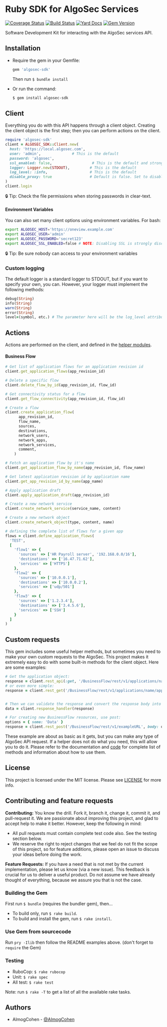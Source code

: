 # Ruby SDK for AlgoSec Services

[![Coverage Status](https://coveralls.io/repos/github/algosec/algosec-ruby/badge.svg)](https://coveralls.io/github/algosec/algosec-ruby)
[![Build Status](https://travis-ci.org/algosec/algosec-ruby.svg)](https://travis-ci.org/algosec/algosec-ruby)
[![Yard Docs](http://img.shields.io/badge/yard-docs-blue.svg)](https://www.rubydoc.info/github/algosec/algosec-ruby)
[![Gem Version](https://badge.fury.io/rb/algosec-sdk.svg)](https://badge.fury.io/rb/algosec-sdk)

Software Development Kit for interacting with the AlgoSec services API.

## Installation

- Require the gem in your Gemfile:

  ```ruby
  gem 'algosec-sdk'
  ```

  Then run `$ bundle install`
- Or run the command:

  ```bash
  $ gem install algosec-sdk
  ```


## Client

Everything you do with this API happens through a client object.
Creating the client object is the first step; then you can perform actions on the client.

```ruby
require 'algosec-sdk'
client = ALGOSEC_SDK::Client.new(
  host: 'https://local.algosec.com',
  user: 'admin',              # This is the default
  password: 'algosec',
  ssl_enabled: false,                  # This is the default and strongly encouraged
  logger: Logger.new(STDOUT),         # This is the default
  log_level: :info,                   # This is the default
  disable_proxy: true                 # Default is false. Set to disable, even if ENV['http_proxy'] is set
)
client.login
```

:lock: Tip: Check the file permissions when storing passwords in clear-text.

#### Environment Variables

You can also set many client options using environment variables. For bash:

```bash
export ALGOSEC_HOST='https://oneview.example.com'
export ALGOSEC_USER='admin'
export ALGOSEC_PASSWORD='secret123'
export ALGOSEC_SSL_ENABLED=false # NOTE: Disabling SSL is strongly discouraged.
```

:lock: Tip: Be sure nobody can access to your environment variables

### Custom logging

The default logger is a standard logger to STDOUT, but if you want to specify your own, you can.  However, your logger must implement the following methods:

```ruby
debug(String)
info(String)
warn(String)
error(String)
level=(symbol, etc.) # The parameter here will be the log_level attribute
```


## Actions

Actions are performed on the client, and defined in the [helper modules](lib/algosec-sdk/helpers).

#### Business Flow

```ruby
# Get list of application flows for an application revision id
client.get_application_flows(app_revision_id)

# Delete a specific flow
client.delete_flow_by_id(app_revision_id, flow_id)

# Get connectivity status for a flow
client.get_flow_connectivity(app_revision_id, flow_id)

# Create a flow
client.create_application_flow(
      app_revision_id,
      flow_name,
      sources,
      destinations,
      network_users,
      network_apps,
      network_services,
      comment,
    )

# Fetch an application flow by it's name
client.get_application_flow_by_name(app_revision_id, flow_name)

# Get latest application revision id by application name
client.get_app_revision_id_by_name(app_name)

# Apply application draft
client.apply_application_draft(app_revision_id)

# Create a new network service
client.create_network_service(service_name, content)

# Create a new network object
client.create_network_object(type, content, name)

# defining the complete list of flows for a given app
flows = client.define_application_flows(
  'TEST',
  [
    'flow1' => {
      'sources' => ['HR Payroll server', '192.168.0.0/16'],
      'destinations' => ['16.47.71.62'],
      'services' => ['HTTPS']
    },
    'flow2' => {
      'sources' => ['10.0.0.1'],
      'destinations' => ['10.0.0.2'],
      'services' => ['udp/501']
    },
    'flow3' => {
      'sources' => ['1.2.3.4'],
      'destinations' => ['3.4.5.6'],
      'services' => ['SSH']
    }
  ]
)

```

## Custom requests

This gem includes some useful helper methods, but sometimes you need to make your own custom requests to the AlgoSec.
This project makes it extremely easy to do with some built-in methods for the client object. Here are some examples:

```ruby
# Get the application object:
response = client.rest_api(:get, '/BusinessFlow/rest/v1/applications/name/applicationName')
# or even more simple:
response = client.rest_get('/BusinessFlow/rest/v1/applications/name/applicationName')


# Then we can validate the response and convert the response body into a hash...
data = client.response_handler(response)

# For creating new BusinessFlow resources, use post:
options = { some: 'Data' }
response = client.rest_post('/BusinessFlow/rest/v1/exampleURL', body: options)
```

These example are about as basic as it gets, but you can make any type of AlgoSec API request.
If a helper does not do what you need, this will allow you to do it.
Please refer to the documentation and [code](lib/algosec-sdk/rest.rb) for complete list of methods and information about how to use them.


## License

This project is licensed under the MIT license. Please see [LICENSE](LICENSE) for more info.


## Contributing and feature requests

**Contributing:** You know the drill. Fork it, branch it, change it, commit it, and pull-request it.
We are passionate about improving this project, and glad to accept help to make it better. However, keep the following in mind:

 - All pull requests must contain complete test code also. See the testing section below.
 - We reserve the right to reject changes that we feel do not fit the scope of this project, so for feature additions, please open an issue to discuss your ideas before doing the work.

**Feature Requests:** If you have a need that is not met by the current implementation, please let us know (via a new issue).
This feedback is crucial for us to deliver a useful product. Do not assume we have already thought of everything, because we assure you that is not the case.

### Building the Gem

First run `$ bundle` (requires the bundler gem), then...
 - To build only, run `$ rake build`.
 - To build and install the gem, run `$ rake install`.

### Use Gem from sourcecode

Run `pry -Ilib` then follow the README examples above. (don't forget to `require` the Gem)

### Testing

 - RuboCop: `$ rake rubocop`
 - Unit: `$ rake spec`
 - All test: `$ rake test`

Note: run `$ rake -T` to get a list of all the available rake tasks.

## Authors

 - AlmogCohen - [@AlmogCohen](https://github.com/AlmogCohen)
